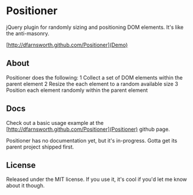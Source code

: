 Positioner
==========

jQuery plugin for randomly sizing and positioning DOM elements. It's like the anti-masonry.

[http://dfarnsworth.github.com/Positioner](Demo)

##	About

Positioner does the following:
1	Collect a set of DOM elements within the parent element
2	Resize the each element to a random available size
3	Position each element randomly within the parent element

##	Docs

Check out a basic usage example at the [http://dfarnsworth.github.com/Positioner](Positioner) github page.

Positioner has no documentation yet, but it's in-progress. Gotta get its parent project shipped first.

## License
Released under the MIT license. If you use it, it's cool if you'd let me know about it though.
